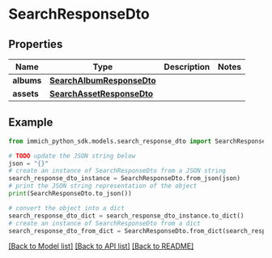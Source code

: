 # SearchResponseDto


## Properties

Name | Type | Description | Notes
------------ | ------------- | ------------- | -------------
**albums** | [**SearchAlbumResponseDto**](SearchAlbumResponseDto.md) |  | 
**assets** | [**SearchAssetResponseDto**](SearchAssetResponseDto.md) |  | 

## Example

```python
from immich_python_sdk.models.search_response_dto import SearchResponseDto

# TODO update the JSON string below
json = "{}"
# create an instance of SearchResponseDto from a JSON string
search_response_dto_instance = SearchResponseDto.from_json(json)
# print the JSON string representation of the object
print(SearchResponseDto.to_json())

# convert the object into a dict
search_response_dto_dict = search_response_dto_instance.to_dict()
# create an instance of SearchResponseDto from a dict
search_response_dto_from_dict = SearchResponseDto.from_dict(search_response_dto_dict)
```
[[Back to Model list]](../README.md#documentation-for-models) [[Back to API list]](../README.md#documentation-for-api-endpoints) [[Back to README]](../README.md)



